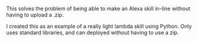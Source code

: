 This solves the problem of being able to make an Alexa skill in-line without having to upload a .zip. 

I created this as an example of a really light lambda skill using Python. Only uses standard libraries, and can deployed without having to use a zip. 
